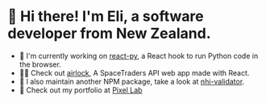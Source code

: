 # 👋 Hi there! I'm Eli, a software developer from New Zealand.
- 🐍 I'm currently working on [react-py](https://elilambnz.github.io/react-py), a React hook to run Python code in the browser.
- 👩‍🚀 Check out [airlock](https://github.com/elilambnz/airlock), A SpaceTraders API web app made with React.
- 💉 I also maintain another NPM package, take a look at [nhi-validator](https://www.npmjs.com/package/nhi-validator).
- 🧪 Check out my portfolio at [Pixel Lab](https://pixellab.nz)
